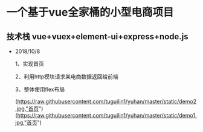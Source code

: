 
# 一个基于vue全家桶的小型电商项目

## 技术栈 vue+vuex+element-ui+express+node.js

- 2018/10/8

  1、实现首页
  
  2、利用http模块请求某电商数据返回给前端
  
  3、整体使用flex布局
  
  (https://raw.githubusercontent.com/tuguilin1/yuhan/master/static/demo2.jpg,"首页")
  (https://raw.githubusercontent.com/tuguilin1/yuhan/master/static/demo1.jpg,"首页")
